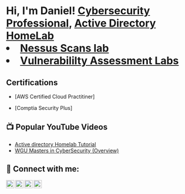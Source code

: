 <h1>Hi, I'm Daniel! <a href="https://www.linkedin.com/in/daniel-asaam24/">Cybersecurity Professional</a>, <a href="https://www.youtube.com>YouTuber</a></h1>

<h2>👨‍💻Cybersecurity Projects:</h2>

  - [Active Directory HomeLab](https://github.com/cybergdanie)
  - [Nessus Scans lab ](https://github.com/cybergdanie)
  - [Vulnerabililty Assessment Labs](https://github.com/cybergdanie)

<h2>Certifications</h2>
 
- [AWS Certified Cloud Practitiner]

- [Comptia Security Plus]

<h2>📺 Popular YouTube Videos</h2>

- [Active directory Homelab Tutorial](https://www.youtube.com)
- [WGU Masters in CyberSecurity (Overview)](https://www.youtube.com)


<h2> 🤳 Connect with me:</h2>

[<img align="left" alt="JoshMadakor | YouTube" width="22px" src="https://cdn.jsdelivr.net/npm/simple-icons@v3/icons/youtube.svg" />][youtube]
[<img align="left" alt="JoshMadakor | Twitter" width="22px" src="https://cdn.jsdelivr.net/npm/simple-icons@v3/icons/twitter.svg" />][twitter]
[<img align="left" alt="JoshMadakor | LinkedIn" width="22px" src="https://cdn.jsdelivr.net/npm/simple-icons@v3/icons/linkedin.svg" />][linkedin]
[<img align="left" alt="JoshMadakor | Instagram" width="22px" src="https://cdn.jsdelivr.net/npm/simple-icons@v3/icons/instagram.svg" />][instagram]

[twitter]: https://twitter.com/joshmadakor
[youtube]: https://www.youtube.com/c/joshmadakor
[instagram]: https://www.instagram.com/joshmadakor/
[linkedin]: https://linkedin.com/in/joshmadakor

<!--
**joshmadakor1/joshmadakor1** is a ✨ _special_ ✨ repository because its `README.md` (this file) appears on your GitHub profile.

Here are some ideas to get you started:

- 🔭 I’m currently working on ...
- 🌱 I’m currently learning ...
- 👯 I’m looking to collaborate on ...
- 🤔 I’m looking for help with ...
- 💬 Ask me about ...
- 📫 How to reach me: ...
- 😄 Pronouns: ...
- ⚡ Fun fact: ...
-->
